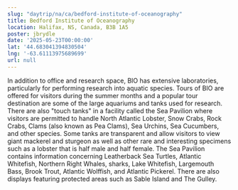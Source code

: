 ```yaml
---
slug: "daytrip/na/ca/bedford-institute-of-oceanography"
title: Bedford Institute of Oceanography
location: Halifax, NS, Canada, B3B 1A5
poster: jbrydle
date: '2025-05-23T00:00:00'
lat: '44.683041394830504'
lng: '-63.61113975689699'
url: null
---
```


In addition to office and research space, BIO has extensive laboratories, particularly for performing research into aquatic species. Tours of BIO are offered for visitors during the summer months and a popular tour destination are some of the large aquariums and tanks used for research. There are also "touch tanks" in a facility called the Sea Pavilion where visitors are permitted to handle North Atlantic Lobster, Snow Crabs, Rock Crabs, Clams (also known as Pea Clams), Sea Urchins, Sea Cucumbers, and other species. Some tanks are transparent and allow visitors to view giant mackerel and sturgeon as well as other rare and interesting specimens such as a lobster that is half male and half female. The Sea Pavilion contains information concerning Leatherback Sea Turtles, Atlantic Whitefish, Northern Right Whales, sharks, Lake Whitefish, Largemouth Bass, Brook Trout, Atlantic Wolffish, and Atlantic Pickerel. There are also displays featuring protected areas such as Sable Island and The Gulley.
